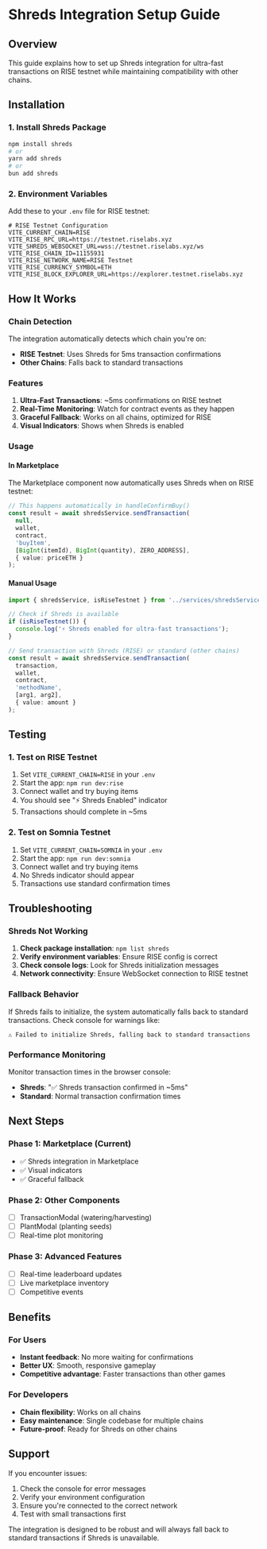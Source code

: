 # Shreds Integration Setup Guide

## Overview
This guide explains how to set up Shreds integration for ultra-fast transactions on RISE testnet while maintaining compatibility with other chains.

## Installation

### 1. Install Shreds Package
```bash
npm install shreds
# or
yarn add shreds
# or
bun add shreds
```

### 2. Environment Variables
Add these to your `.env` file for RISE testnet:

```env
# RISE Testnet Configuration
VITE_CURRENT_CHAIN=RISE
VITE_RISE_RPC_URL=https://testnet.riselabs.xyz
VITE_SHREDS_WEBSOCKET_URL=wss://testnet.riselabs.xyz/ws
VITE_RISE_CHAIN_ID=11155931
VITE_RISE_NETWORK_NAME=RISE Testnet
VITE_RISE_CURRENCY_SYMBOL=ETH
VITE_RISE_BLOCK_EXPLORER_URL=https://explorer.testnet.riselabs.xyz
```

## How It Works

### Chain Detection
The integration automatically detects which chain you're on:
- **RISE Testnet**: Uses Shreds for 5ms transaction confirmations
- **Other Chains**: Falls back to standard transactions

### Features
1. **Ultra-Fast Transactions**: ~5ms confirmations on RISE testnet
2. **Real-Time Monitoring**: Watch for contract events as they happen
3. **Graceful Fallback**: Works on all chains, optimized for RISE
4. **Visual Indicators**: Shows when Shreds is enabled

### Usage

#### In Marketplace
The Marketplace component now automatically uses Shreds when on RISE testnet:

```typescript
// This happens automatically in handleConfirmBuy()
const result = await shredsService.sendTransaction(
  null,
  wallet,
  contract,
  'buyItem',
  [BigInt(itemId), BigInt(quantity), ZERO_ADDRESS],
  { value: priceETH }
);
```

#### Manual Usage
```typescript
import { shredsService, isRiseTestnet } from '../services/shredsService';

// Check if Shreds is available
if (isRiseTestnet()) {
  console.log('⚡ Shreds enabled for ultra-fast transactions');
}

// Send transaction with Shreds (RISE) or standard (other chains)
const result = await shredsService.sendTransaction(
  transaction,
  wallet,
  contract,
  'methodName',
  [arg1, arg2],
  { value: amount }
);
```

## Testing

### 1. Test on RISE Testnet
1. Set `VITE_CURRENT_CHAIN=RISE` in your `.env`
2. Start the app: `npm run dev:rise`
3. Connect wallet and try buying items
4. You should see "⚡ Shreds Enabled" indicator
5. Transactions should complete in ~5ms

### 2. Test on Somnia Testnet
1. Set `VITE_CURRENT_CHAIN=SOMNIA` in your `.env`
2. Start the app: `npm run dev:somnia`
3. Connect wallet and try buying items
4. No Shreds indicator should appear
5. Transactions use standard confirmation times

## Troubleshooting

### Shreds Not Working
1. **Check package installation**: `npm list shreds`
2. **Verify environment variables**: Ensure RISE config is correct
3. **Check console logs**: Look for Shreds initialization messages
4. **Network connectivity**: Ensure WebSocket connection to RISE testnet

### Fallback Behavior
If Shreds fails to initialize, the system automatically falls back to standard transactions. Check console for warnings like:
```
⚠️ Failed to initialize Shreds, falling back to standard transactions
```

### Performance Monitoring
Monitor transaction times in the browser console:
- **Shreds**: "✅ Shreds transaction confirmed in ~5ms"
- **Standard**: Normal transaction confirmation times

## Next Steps

### Phase 1: Marketplace (Current)
- ✅ Shreds integration in Marketplace
- ✅ Visual indicators
- ✅ Graceful fallback

### Phase 2: Other Components
- [ ] TransactionModal (watering/harvesting)
- [ ] PlantModal (planting seeds)
- [ ] Real-time plot monitoring

### Phase 3: Advanced Features
- [ ] Real-time leaderboard updates
- [ ] Live marketplace inventory
- [ ] Competitive events

## Benefits

### For Users
- **Instant feedback**: No more waiting for confirmations
- **Better UX**: Smooth, responsive gameplay
- **Competitive advantage**: Faster transactions than other games

### For Developers
- **Chain flexibility**: Works on all chains
- **Easy maintenance**: Single codebase for multiple chains
- **Future-proof**: Ready for Shreds on other chains

## Support

If you encounter issues:
1. Check the console for error messages
2. Verify your environment configuration
3. Ensure you're connected to the correct network
4. Test with small transactions first

The integration is designed to be robust and will always fall back to standard transactions if Shreds is unavailable. 